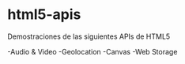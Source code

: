 # html5-apis

Demostraciones de las siguientes APIs de HTML5

-Audio & Video
-Geolocation
-Canvas
-Web Storage

